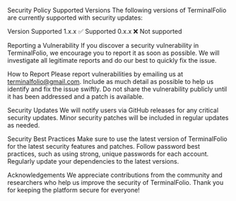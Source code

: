 Security Policy
Supported Versions
The following versions of TerminalFolio are currently supported with security updates:

Version	Supported
1.x.x	✅ Supported
0.x.x	❌ Not supported

Reporting a Vulnerability
If you discover a security vulnerability in TerminalFolio, we encourage you to report it as soon as possible. We will investigate all legitimate reports and do our best to quickly fix the issue.

How to Report
Please report vulnerabilities by emailing us at terminalfolio@gmail.com. Include as much detail as possible to help us identify and fix the issue swiftly.
Do not share the vulnerability publicly until it has been addressed and a patch is available.

Security Updates
We will notify users via GitHub releases for any critical security updates.
Minor security patches will be included in regular updates as needed.

Security Best Practices
Make sure to use the latest version of TerminalFolio for the latest security features and patches.
Follow password best practices, such as using strong, unique passwords for each account.
Regularly update your dependencies to the latest versions.

Acknowledgements
We appreciate contributions from the community and researchers who help us improve the security of TerminalFolio. Thank you for keeping the platform secure for everyone!


